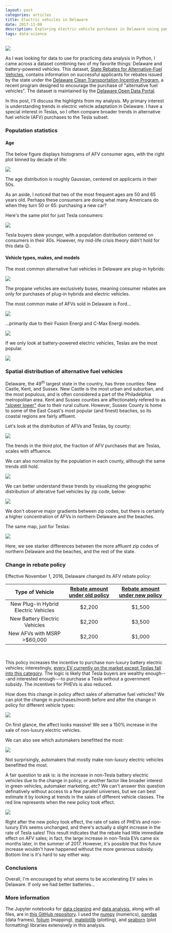 ```yaml
---
layout: post
categories: articles
title: Electric vehicles in Delaware
date: 2017-11-08
description: Exploring electric vehicle purchases in Delaware using pandas and folium
tags: data-science
---
```


<p><a href="http://www.exoticspotter.com/tesla-model-s-newark-delaware-130588">
<img src="\img\delaware-EVs\de_tesla.jpg" style="display:block; margin-left: auto; margin-right: auto;">
</a></p>

As I was looking for data to use for practicing data analysis in Python,
I came across a dataset combining two of my favorite things:
Delaware and battery-powered vehicles.
This dataset, [State Rebates for Alternative-Fuel Vehicles](https://data.delaware.gov/Energy-and-Environment/State-Rebates-for-Alternative-Fuel-Vehicles/8z8z-di7f),
contains information on successful applicants for rebates issued by the state under the
[Delaware Clean Transportation Incentive Program](http://www.dnrec.delaware.gov/energy/pages/clean-transportation-incentives-home.aspx),
a recent program designed to encourage the purchase of "alternative fuel vehicles".
The dataset is maintained by the [Delaware Open Data Portal](https://data.delaware.gov).

In this post, I'll discuss the highlights from my analysis.
My primary interest is understanding trends in electric vehicle adaptation in Delaware.
I have a special interest in Teslas, so I often compare broader trends in
alternative fuel vehicle (AFV) purchases to the Tesla subset.

### Population statistics

#### Age

The below figure displays histograms of AFV consumer ages,
with the right plot binned by decade of life:

<img src="\img\delaware-EVs\age.svg" style="display:block; margin-left: auto; margin-right: auto;">

The age distribution is roughly Gaussian, centered on applicants in their 50s.

As an aside, I noticed that two of the most frequent ages are 50 and 65 years old.
Perhaps these consumers are doing what many Americans do when they turn 50 or 65:
purchasing a new car?

Here's the same plot for just Tesla consumers:

<img src="\img\delaware-EVs\age_tesla.svg" style="display:block; margin-left: auto; margin-right: auto;">

Tesla buyers skew younger, with a population distribution centered on
consumers in their 40s.
However, my mid-life crisis theory didn't hold for this data 😉.

#### Vehicle types, makes, and models

The most common alternative fuel vehicles in Delaware are plug-in hybrids:

<img src="\img\delaware-EVs\vehicle_types.svg" style="display:block; margin-left: auto; margin-right: auto;">

The propane vehicles are exclusively buses, meaning consumer rebates are
only for purchases of plug-in hybrids and electric vehicles.

The most common make of AFVs sold in Delaware is Ford...

<img src="\img\delaware-EVs\make.svg" style="display:block; margin-left: auto; margin-right: auto;">

...primarily due to their Fusion Energi and C-Max Energi models.

<img src="\img\delaware-EVs\models.svg" style="display:block; margin-left: auto; margin-right: auto;">

If we only look at battery-powered electric vehicles, Teslas are the most popular.

<img src="\img\delaware-EVs\electric_models.svg" style="display:block; margin-left: auto; margin-right: auto;">

### Spatial distribution of alternative fuel vehicles

Delaware, the 49<sup>th</sup> largest state in the country, has three counties:
New Castle, Kent, and Sussex.
New Castle is the most urban and suburban, and the most populous,
and is often considered a part of the Philadelphia metropolitan area.
Kent and Sussex counties are affectionately refered to as
["slower lower"](https://www.washingtonpost.com/wp-dyn/articles/A54428-2004May25.html)
due to their rural culture.
However, Sussex County is home to some of the East Coast's most popular
(and finest) beaches, so its coastal regions are fairly affluent.

Let's look at the distribution of AFVs and Teslas, by county:

<img src="\img\delaware-EVs\counties.svg" style="display:block; margin-left: auto; margin-right: auto;">

The trends in the third plot, the fraction of AFV purchases that are Teslas,
scales with affluence.

We can also normalize by the population in each county,
although the same trends still hold.

<img src="\img\delaware-EVs\counties_norm.svg" style="display:block; margin-left: auto; margin-right: auto;">

We can better understand these trends by
visualizing the geographic distribution of
alterative fuel vehicles by zip code, below:

<img src="\img\delaware-EVs\afv_norm_map.png" style="display:block; margin-left: auto; margin-right: auto;">

We don't observe major gradients between zip codes, but there is
certainly a higher concentration of AFVs in northern Delaware and the beaches.

The same map, just for Teslas:

<img src="\img\delaware-EVs\tesla_map.png" style="display:block; margin-left: auto; margin-right: auto;">

Here, we see starker differences between the more affluent zip codes of
northern Delaware and the beaches, and the rest of the state.

### Change in rebate policy

Effective November 1, 2016, Delaware changed its AFV rebate policy:

<table style="width:100%">
  <thead>
    <tr>
      <th>Type of Vehicle</th>
      <th><a href="http://www.dnrec.delaware.gov/energy/Pages/Clean-Transportation-July2015-October2016.aspx">
      Rebate amount under old policy</a></th>
      <th><a href="http://dnrec.alpha.delaware.gov/energy-climate/clean-transportation/vehicle-rebates/">
      Rebate amount under new policy</a></th>
    </tr>
  </thead>
  <tbody>
  	<tr>
      <td style="text-align:center"> New Plug-in Hybrid Electric Vehicles </td>
      <td style="text-align:center"> $2,200 </td>
      <td style="text-align:center"> $1,500 </td>
    </tr>
    <tr>
      <td style="text-align:center"> New Battery Electric Vehicles </td>
      <td style="text-align:center"> $2,200 </td>
      <td style="text-align:center"> $3,500 </td>
    </tr>
    <tr>
      <td style="text-align:center"> New AFVs with MSRP >$60,000 </td>
      <td style="text-align:center"> $2,200 </td>
      <td style="text-align:center"> $1,000 </td>
    </tr>
  </tbody>
</table><br>

This policy increases the incentive to purchase non-luxury battery
electric vehicles;
interestingly, [every EV currently on the market except Teslas fall into
this category](http://www.dnrec.delaware.gov/energy/Documents/Transportation%20Program/Clean%20Transportation%20Updates/Vehicle%20List.pdf).
The logic is likely that Tesla buyers are wealthy enough---and interested
enough---to purchase a Tesla without a government subsidy.
The incentives for PHEVs is also reduced.

How does this change in policy affect sales of alternative fuel vehicles?
We can plot the change in purchases/month before and after the change in policy
for different vehicle types:

<img src="\img\delaware-EVs\policy_change_type.svg" style="display:block; margin-left: auto; margin-right: auto;">

On first glance, the affect looks massive! We see a 150% increase in the
sale of non-luxury electric vehicles.

We can also see which automakers benefitted the most:

<img src="\img\delaware-EVs\policy_change_make.svg" style="display:block; margin-left: auto; margin-right: auto;">

Not surprisingly, automakers that mostly make non-luxury electric vehicles
benefitted the most.

A fair question to ask is: is the increase in non-Tesla battery electric vehicles
due to the change in policy, or another factor like broader interest in
green vehicles, automaker marketing, etc?
We can't answer this question definatively without access to a few parallel
universes, but we can best estimate it by looking at trends in the sales
of different vehicle classes.
The red line represents when the new policy took effect.

<img src="\img\delaware-EVs\policy_change_trends.svg" style="display:block; margin-left: auto; margin-right: auto;">

Right after the new policy took effect, the rate of sales of PHEVs
and non-luxury EVs seems unchanged, and there's actually a slight
increase in the rate of Tesla sales!
This result indicates that the rebate had little immediate effect
on AFV sales;
in fact, the large increase in non-Tesla EVs came six months later,
in the summer of 2017.
However, it's possible that this future increase wouldn't have happened
without the more generous subsidy.
Bottom line is it's hard to say either way.

### Conclusions

Overall, I'm encouraged by what seems to be accelerating EV sales in Delaware.
If only we had better batteries...

### More information

The Jupyter notebooks for [data cleaning](https://nbviewer.jupyter.org/github/petermattia/Delaware-EVs/blob/master/Electric%20vehicles%20in%20Delaware%20-%20Data%20cleaning.ipynb?flush_cache=true)
and [data analysis](https://nbviewer.jupyter.org/github/petermattia/Delaware-EVs/blob/master/Electric%20vehicles%20in%20Delaware%20-%20Data%20analysis.ipynb?flush_cache=true), along with all files,
are in [this GitHub repository](https://github.com/petermattia/Delaware-EVs).
I used the
[numpy](http://numpy.org) (numerics),
[pandas](https://pandas.pydata.org) (data frames),
[folium](https://folium.readthedocs.io/en/latest/) (mapping),
[matplotlib](https://matplotlib.org) (plotting), and
[seaborn](https://seaborn.pydata.org) (plot formatting)
libraries extensively in this analysis.

